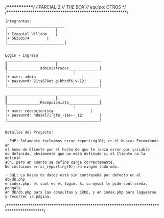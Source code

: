/**********************_***********_*********************/
/*	PARCIAL-2     /_/ THE BOX /_/ 	equipo: OTROS	*/
/********************************************************/


	Integrantes:
	 __________________________
	|	                   |		
	|+ Ezequiel Villaba	   |		
	|+ 56350574		   |		
	|__________________________|		


	Login - Ingreso
	____________________________________________
	║			   		   ║
	║_______________Administrador______________║
	|	                   		   |
	|+ user: admin	   		           |
	|+ password: 21ty678et_g-bhndf6_v-12!	   |
	|__________________________________________|

	____________________________________________
	║			   		   ║
	║_______________Recepcionista______________║
	|	                   		   |
	|+ user: recepcionista	   	    	   |
	|+ password: hdaskl71´gfa_-1as--_12!	   |
	|__________________________________________|


	Detalles del Proyecto:

	- PHP: Solamente incluimos error_reporting(0); en el buscar Encomienda en
	el home de Cliente por el hecho de que te lanza error por variable
	no definida, obviamente que no está definida si el Cliente no la definió
	aún, pero en cuanto se define carga correctamente.
	No incluimos error_reporting(0); en ningún lado más.
	
	- SQL: La bases de datos está sin contraseña por defecto en el db/db.php 
	e index.php, el cual es el login. Si su mysql le pide contraseña, pongala
	en db/db.php para las consultas y CRUD, y en index.php para loguearse
	y recorrer la página.

/*****************************************************************************************/
